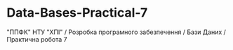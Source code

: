 # Data-Bases-Practical-7
"ППФК" НТУ "ХПІ" / Розробка програмного забезпечення / Бази Даних / Практична робота 7
